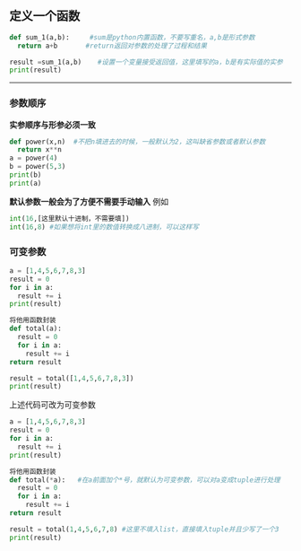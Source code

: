 ## 定义一个函数

```python
def sum_1(a,b):     #sum是python内置函数，不要写重名，a,b是形式参数
  return a+b       #return返回对参数的处理了过程和结果

result =sum_1(a,b)    #设置一个变量接受返回值，这里填写的a，b是有实际值的实参
print(result)
```
----
### 参数顺序
**实参顺序与形参必须一致**

```python
def power(x,n)  #不把n填进去的时候，一般默认为2，这叫缺省参数或者默认参数
  return x**n
a = power(4)
b = power(5,3)
print(b)
print(a)
```
**默认参数一般会为了方便不需要手动输入**
例如
```python
int(16,[这里默认十进制，不需要填])
int(16,8) #如果想将int里的数值转换成八进制，可以这样写
```
### 可变参数 
```python
a = [1,4,5,6,7,8,3]
result = 0
for i in a:
  result += i
print(result)

将他用函数封装
def total(a):
  result = 0
  for i in a:
    result += i
return result

result = total([1,4,5,6,7,8,3])
print(result)
```

上述代码可改为可变参数
```python
a = [1,4,5,6,7,8,3]
result = 0
for i in a:
  result += i
print(result)

将他用函数封装
def total(*a):   #在a前面加个*号，就默认为可变参数，可以对a变成tuple进行处理
  result = 0
  for i in a:
    result += i
return result

result = total(1,4,5,6,7,8) #这里不填入list，直接填入tuple并且少写了一个3
print(result)

```
